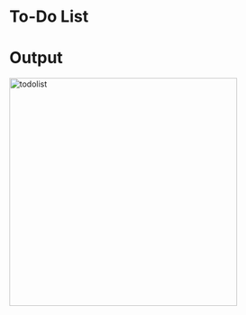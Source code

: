 # To-Do List

# Output
<img width="404" alt="todolist" src="https://github.com/Isha72/React-Projects/assets/90326950/dd632561-9380-42a9-9b97-4a8d97c9abc4">

